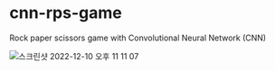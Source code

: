 # cnn-rps-game
Rock paper scissors game with Convolutional Neural Network (CNN)

![스크린샷 2022-12-10 오후 11 11 07](https://user-images.githubusercontent.com/46846964/206861844-13c92878-c9ec-42c4-a578-9f5d46a978b5.png)
